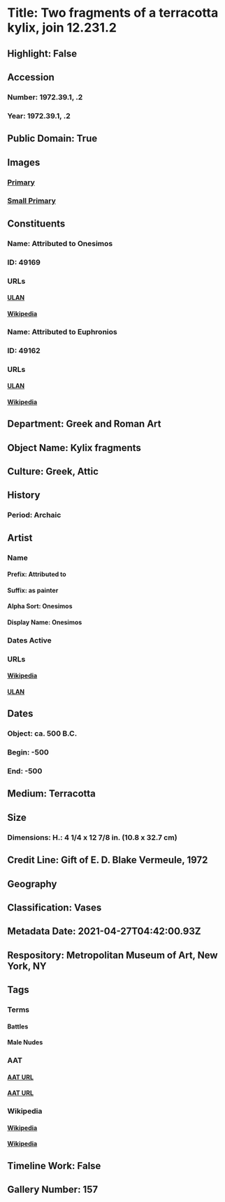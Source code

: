 # Title: Two fragments of a terracotta kylix, join 12.231.2
## Highlight: False
## Accession
### Number: 1972.39.1, .2
### Year: 1972.39.1, .2
## Public Domain: True
## Images
### [Primary](https://images.metmuseum.org/CRDImages/gr/original/207458.jpg)
### [Small Primary](https://images.metmuseum.org/CRDImages/gr/web-large/207458.jpg)
## Constituents
### Name: Attributed to Onesimos
### ID: 49169
### URLs
#### [ULAN](http://vocab.getty.edu/page/ulan/500115465)
#### [Wikipedia](https://www.wikidata.org/wiki/Q475054)
### Name: Attributed to Euphronios
### ID: 49162
### URLs
#### [ULAN](http://vocab.getty.edu/page/ulan/500116286)
#### [Wikipedia](https://www.wikidata.org/wiki/Q358508)
## Department: Greek and Roman Art
## Object Name: Kylix fragments
## Culture: Greek, Attic
## History
### Period: Archaic
## Artist
### Name
#### Prefix: Attributed to
#### Suffix: as painter
#### Alpha Sort: Onesimos
#### Display Name: Onesimos
### Dates Active
### URLs
#### [Wikipedia](https://www.wikidata.org/wiki/Q475054)
#### [ULAN](http://vocab.getty.edu/page/ulan/500115465)
## Dates
### Object: ca. 500 B.C.
### Begin: -500
### End: -500
## Medium: Terracotta
## Size
### Dimensions: H.: 4 1/4 x 12 7/8 in. (10.8 x 32.7 cm)
## Credit Line: Gift of E. D. Blake Vermeule, 1972
## Geography
## Classification: Vases
## Metadata Date: 2021-04-27T04:42:00.93Z
## Respository: Metropolitan Museum of Art, New York, NY
## Tags
### Terms
#### Battles
#### Male Nudes
### AAT
#### [AAT URL](http://vocab.getty.edu/page/aat/300185692)
#### [AAT URL](http://vocab.getty.edu/page/aat/300189568)
### Wikipedia
#### [Wikipedia]()
#### [Wikipedia]()
## Timeline Work: False
## Gallery Number: 157
